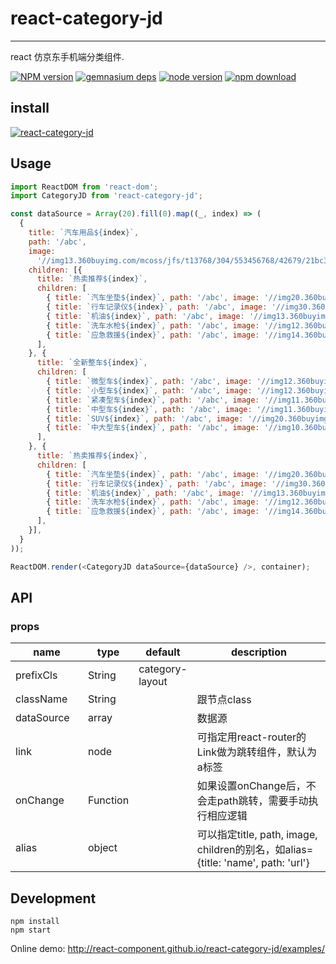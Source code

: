 # react-category-jd
---

react 仿京东手机端分类组件.

[![NPM version][npm-image]][npm-url]
[![gemnasium deps][gemnasium-image]][gemnasium-url]
[![node version][node-image]][node-url]
[![npm download][download-image]][download-url]

[npm-image]: http://img.shields.io/npm/v/react-category-jd.svg?style=flat-square
[npm-url]: http://npmjs.org/package/react-category-jd
[travis-image]: https://img.shields.io/travis/react-component/react-category-jd.svg?style=flat-square
[travis-url]: https://travis-ci.org/react-component/react-category-jd
[coveralls-image]: https://img.shields.io/coveralls/react-component/react-category-jd.svg?style=flat-square
[coveralls-url]: https://coveralls.io/r/react-component/react-category-jd?branch=master
[gemnasium-image]: http://img.shields.io/gemnasium/react-component/react-category-jd.svg?style=flat-square
[gemnasium-url]: https://gemnasium.com/react-component/react-category-jd
[node-image]: https://img.shields.io/badge/node.js-%3E=_0.11-green.svg?style=flat-square
[node-url]: http://nodejs.org/download/
[download-image]: https://img.shields.io/npm/dm/react-category-jd.svg?style=flat-square
[download-url]: https://npmjs.org/package/react-category-jd
## install

[![react-category-jd](https://nodei.co/npm/react-category-jd.png)](https://npmjs.org/package/react-category-jd)

## Usage

```js
import ReactDOM from 'react-dom';
import CategoryJD from 'react-category-jd';

const dataSource = Array(20).fill(0).map((_, index) => (
  {
    title: `汽车用品${index}`,
    path: '/abc',
    image:
      '//img13.360buyimg.com/mcoss/jfs/t13768/304/553456768/42679/21bc3c35/5a28f1c1N226249b0.jpg',
    children: [{
      title: `热卖推荐${index}`,
      children: [
        { title: `汽车坐垫${index}`, path: '/abc', image: '//img20.360buyimg.com/focus/jfs/t13861/165/1416050485/4023/7a99270b/5a1fb902N806b102c.jpg' },
        { title: `行车记录仪${index}`, path: '/abc', image: '//img30.360buyimg.com/focus/jfs/t12901/240/1394851486/8943/454985f7/5a1fb8fcNb81047cc.jpg' },
        { title: `机油${index}`, path: '/abc', image: '//img13.360buyimg.com/focus/jfs/t12934/187/1360887703/3624/2773362c/5a1fb8f6N7d4de465.jpg' },
        { title: `洗车水枪${index}`, path: '/abc', image: '//img12.360buyimg.com/focus/jfs/t12775/362/1793763591/8646/9054789/5a28b10cN62861b9b.jpg' },
        { title: `应急救援${index}`, path: '/abc', image: '//img14.360buyimg.com/focus/jfs/t15556/93/149991245/6163/3387b1e9/5a28b106N59344f7a.png' },
      ],
    }, {
      title: `全新整车${index}`,
      children: [
        { title: `微型车${index}`, path: '/abc', image: '//img12.360buyimg.com/focus/jfs/t12337/75/1409309351/5500/b04a2642/5a1fb8eeN05d4163e.jpg' },
        { title: `小型车${index}`, path: '/abc', image: '//img12.360buyimg.com/focus/jfs/t13081/260/1376706334/6999/c4bff110/5a1fb8e9Nd2feb53d.jpg' },
        { title: `紧凑型车${index}`, path: '/abc', image: '//img11.360buyimg.com/focus/jfs/t13072/223/1436827028/5429/ae4f87d0/5a1fb8e2N6eba4559.jpg' },
        { title: `中型车${index}`, path: '/abc', image: '//img11.360buyimg.com/focus/jfs/t15643/17/110288415/4137/d6db0406/5a28b0f9N900e6ad6.jpg' },
        { title: `SUV${index}`, path: '/abc', image: '//img20.360buyimg.com/focus/jfs/t12709/19/1797741968/5030/aa3b63bd/5a28b0f0N5541a6c1.jpg' },
        { title: `中大型车${index}`, path: '/abc', image: '//img10.360buyimg.com/focus/jfs/t15643/11/99628246/3283/c304231f/5a28b0f5N74773599.jpg' },
      ],
    }, {
      title: `热卖推荐${index}`,
      children: [
        { title: `汽车坐垫${index}`, path: '/abc', image: '//img20.360buyimg.com/focus/jfs/t13861/165/1416050485/4023/7a99270b/5a1fb902N806b102c.jpg' },
        { title: `行车记录仪${index}`, path: '/abc', image: '//img30.360buyimg.com/focus/jfs/t12901/240/1394851486/8943/454985f7/5a1fb8fcNb81047cc.jpg' },
        { title: `机油${index}`, path: '/abc', image: '//img13.360buyimg.com/focus/jfs/t12934/187/1360887703/3624/2773362c/5a1fb8f6N7d4de465.jpg' },
        { title: `洗车水枪${index}`, path: '/abc', image: '//img12.360buyimg.com/focus/jfs/t12775/362/1793763591/8646/9054789/5a28b10cN62861b9b.jpg' },
        { title: `应急救援${index}`, path: '/abc', image: '//img14.360buyimg.com/focus/jfs/t15556/93/149991245/6163/3387b1e9/5a28b106N59344f7a.png' },
      ],
    }],
  }
));

ReactDOM.render(<CategoryJD dataSource={dataSource} />, container);
```

## API

### props

<table class="table table-bordered table-striped">
    <thead>
      <tr>
        <th style="width: 100px;">name</th>
        <th style="width: 50px;">type</th>
        <th style="width: 50px;">default</th>
        <th>description</th>
      </tr>
    </thead>
    <tbody>
      <tr>
        <td>prefixCls</td>
        <td>String</td>
        <td>category-layout</td>
        <td></td>
      </tr>
      <tr>
        <td>className</td>
        <td>String</td>
        <td></td>
        <td>跟节点class</td>
      </tr>
      <tr>
        <td>dataSource</td>
        <td>array</td>
        <td></td>
        <td>数据源</td>
      </tr>
      <tr>
        <td>link</td>
        <td>node</td>
        <td></td>
        <td>可指定用react-router的Link做为跳转组件，默认为a标签</td>
      <tr>
        <td>onChange</td>
        <td>Function</td>
        <td></td>
        <td>如果设置onChange后，不会走path跳转，需要手动执行相应逻辑</td>
      </tr>
      <tr>
        <td>alias</td>
        <td>object</td>
        <td></td>
        <td>可以指定title, path, image, children的别名，如alias={title: 'name', path: 'url'}</td>
      </tr>
    </tbody>
</table>

## Development

```
npm install
npm start
```

Online demo: http://react-component.github.io/react-category-jd/examples/